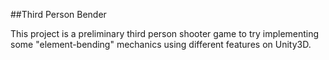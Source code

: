 ##Third Person Bender

This project is a preliminary third person shooter game to try implementing some "element-bending" mechanics using different features on Unity3D. 